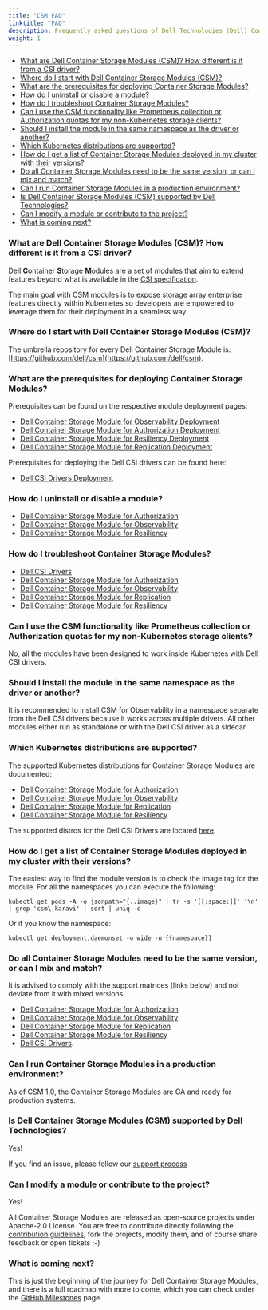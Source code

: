 ```yaml
---
title: "CSM FAQ"
linktitle: "FAQ"
description: Frequently asked questions of Dell Technologies (Dell) Container Storage Modules 
weight: 1
---
```


- [What are Dell Container Storage Modules (CSM)? How different is it from a CSI driver?](#what-are-dell-container-storage-modules-csm-how-different-is-it-from-a-csi-driver)
- [Where do I start with Dell Container Storage Modules (CSM)?](#where-do-i-start-with-dell-container-storage-modules-csm)
- [What are the prerequisites for deploying Container Storage Modules?](#what-are-the-prerequisites-for-deploying-container-storage-modules)
- [How do I uninstall or disable a module?](#how-do-i-uninstall-or-disable-a-module)
- [How do I troubleshoot Container Storage Modules?](#how-do-i-troubleshoot-container-storage-modules)
- [Can I use the CSM functionality like Prometheus collection or Authorization quotas for my non-Kubernetes storage clients?](#can-i-use-the-csm-functionality-like-prometheus-collection-or-authorization-quotas-for-my-non-kubernetes-storage-clients)
- [Should I install the module in the same namespace as the driver or another?](#should-i-install-the-module-in-the-same-namespace-as-the-driver-or-another)
- [Which Kubernetes distributions are supported?](#which-kubernetes-distributions-are-supported)
- [How do I get a list of Container Storage Modules deployed in my cluster with their versions?](#how-do-i-get-a-list-of-container-storage-modules-deployed-in-my-cluster-with-their-versions)
- [Do all Container Storage Modules need to be the same version, or can I mix and match?](#do-all-container-storage-modules-need-to-be-the-same-version-or-can-i-mix-and-match)
- [Can I run Container Storage Modules in a production environment?](#can-i-run-container-storage-modules-in-a-production-environment)
- [Is Dell Container Storage Modules (CSM) supported by Dell Technologies?](#is-dell-container-storage-modules-csm-supported-by-dell-technologies)
- [Can I modify a module or contribute to the project?](#can-i-modify-a-module-or-contribute-to-the-project)
- [What is coming next?](#what-is-coming-next)

### What are Dell Container Storage Modules (CSM)? How different is it from a CSI driver?
Dell **C**ontainer **S**torage **M**odules  are a set of modules that aim to extend features beyond what is available in the [CSI specification](https://kubernetes-csi.github.io/docs/).

The main goal with CSM modules is to expose storage array enterprise features directly within Kubernetes so developers are empowered to leverage them for their deployment in a seamless way.

### Where do I start with Dell Container Storage Modules (CSM)?
The umbrella repository for every Dell Container Storage Module is: [https://github.com/dell/csm](https://github.com/dell/csm).

### What are the prerequisites for deploying Container Storage Modules?
Prerequisites can be found on the respective module deployment pages:
- [Dell Container Storage Module for Observability Deployment](../../observability/deployment/#prerequisites)
- [Dell Container Storage Module for Authorization Deployment](../authorization/deployment/#prerequisites)
- [Dell Container Storage Module for Resiliency Deployment](../resiliency/deployment/)
- [Dell Container Storage Module for Replication Deployment](../../replication/deployment/installation/#before-you-begin)

Prerequisites for deploying the Dell CSI drivers can be found here:
- [Dell CSI Drivers Deployment](../csidriver/installation/)

### How do I uninstall or disable a module?
- [Dell Container Storage Module for Authorization](../authorization/uninstallation/)
- [Dell Container Storage Module for Observability](../../observability/uninstall/)
- [Dell Container Storage Module for Resiliency](../resiliency/uninstallation/)

### How do I troubleshoot Container Storage Modules?
- [Dell CSI Drivers](../csidriver/troubleshooting/)
- [Dell Container Storage Module for Authorization](../authorization/troubleshooting/)
- [Dell Container Storage Module for Observability](../../observability/troubleshooting/)
- [Dell Container Storage Module for Replication](../../replication/troubleshooting/)
- [Dell Container Storage Module for Resiliency](../resiliency/troubleshooting/)

### Can I use the CSM functionality like Prometheus collection or Authorization quotas for my non-Kubernetes storage clients?
No, all the modules have been designed to work inside Kubernetes with Dell CSI drivers.

### Should I install the module in the same namespace as the driver or another?
It is recommended to install CSM for Observability in a namespace separate from the Dell CSI drivers because it works across multiple drivers.  All other modules either run as standalone or with the Dell CSI driver as a sidecar.

### Which Kubernetes distributions are supported?
The supported Kubernetes distributions for Container Storage Modules are documented:
- [Dell Container Storage Module for Authorization](../authorization/#supported-operating-systemscontainer-orchestrator-platforms)
- [Dell Container Storage Module for Observability](../../observability/#supported-operating-systemscontainer-orchestrator-platforms)
- [Dell Container Storage Module for Replication](../../replication/#supported-operating-systemscontainer-orchestrator-platforms)
- [Dell Container Storage Module for Resiliency](../resiliency/#supported-operating-systemscontainer-orchestrator-platforms)

The supported distros for the Dell CSI Drivers are located [here](../csidriver/#supported-operating-systemscontainer-orchestrator-platforms).

### How do I get a list of Container Storage Modules deployed in my cluster with their versions?
The easiest way to find the module version is to check the image tag for the module. For all the namespaces you can execute the following:
```
kubectl get pods -A -o jsonpath="{..image}" | tr -s '[[:space:]]' '\n' | grep 'csm\|karavi' | sort | uniq -c
```
Or if you know the namespace:
```
kubectl get deployment,daemonset -o wide -n {{namespace}}
```

### Do all Container Storage Modules need to be the same version, or can I mix and match?
It is advised to comply with the support matrices (links below) and not deviate from it with mixed versions.
- [Dell Container Storage Module for Authorization](../authorization/#supported-operating-systemscontainer-orchestrator-platforms)
- [Dell Container Storage Module for Observability](../../observability/#supported-operating-systemscontainer-orchestrator-platforms)
- [Dell Container Storage Module for Replication](../../replication/#supported-operating-systemscontainer-orchestrator-platforms)
- [Dell Container Storage Module for Resiliency](../resiliency/#supported-operating-systemscontainer-orchestrator-platforms)
- [Dell CSI Drivers](../csidriver/#supported-operating-systemscontainer-orchestrator-platforms).

### Can I run Container Storage Modules in a production environment?
As of CSM 1.0, the Container Storage Modules are GA and ready for production systems.

### Is Dell Container Storage Modules (CSM) supported by Dell Technologies?
Yes!

If you find an issue, please follow our [support process](../support/)

### Can I modify a module or contribute to the project?
Yes!

All Container Storage Modules are released as open-source projects under Apache-2.0 License. You are free to contribute directly following the [contribution guidelines](https://github.com/dell/csm/blob/main/docs/CONTRIBUTING.md), fork the projects, modify them, and of course share feedback or open tickets ;-)

### What is coming next?
This is just the beginning of the journey for Dell Container Storage Modules, and there is a full roadmap with more to come, which you can check under the [GitHub Milestones](https://github.com/dell/csm/milestones) page.
